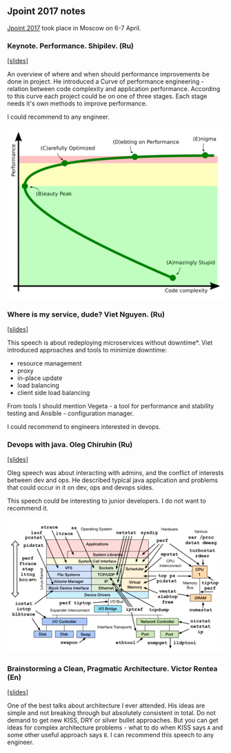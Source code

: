 ## Jpoint 2017 notes

[Jpoint 2017](http://2017.jpoint.ru/) took place in Moscow on 6-7 April.

### Keynote. Performance. Shipilev. (Ru)
[[slides]](https://shipilev.net/talks/jpoint-April2017-perf-keynote.pdf)

An overview of where and when should performance improvements be done in project. 
He introduced a Curve of performance engineering - relation between code complexity and application performance. 
According to this curve each project could be on one of three stages. 
Each stage needs it's own methods to improve performance.

I could recommend to any engineer.

![](curve.png)

### Where is my service, dude? Viet Nguyen. (Ru) 
[[slides]](https://www.slideshare.net/VietNguyen334/jpoint-2017-where-is-my-service-dude)

This speech is about redeploying microservices without downtime*. 
Viet introduced approaches and tools to minimize downtime:
  - resource management
  - proxy
  - in-place update
  - load balancing
  - client side load balancing
  
From tools I should mention Vegeta - a tool for performance and stability testing and Ansible - configuration manager.

I could recommend to engineers interested in devops.


### Devops with java. Oleg Chiruhin (Ru)
[[slides]](http://assets.contentful.com/oxjq45e8ilak/5F2vR2pWNy6c6qiQKa28sE/2d29eb49625ae2f12e5afe4f75cf19e5/______________.pdf)

Oleg speech was about interacting with admins, and the conflict of interests between dev and ops. 
He described typical java application and problems that could occur in it on dev, ops and devops sides.

This speech could be interesting to junior developers. I do not want to recommend it.

![](diagnostic.png)


### Brainstorming a Clean, Pragmatic Architecture. Victor Rentea (En)
[[slides]](http://assets.contentful.com/oxjq45e8ilak/4wOYOmzybmA0uKWqoS8oMw/2bfd455f36f1a6748279906f4bbed40a/Victor-Rentea_Brainstorming-a-Clean-Pragmatic-Architecture.pdf)

One of the best talks about architecture I ever attended. 
His ideas are simple and not breaking through but absolutely consistent in total. 
Do not demand to get new KISS, DRY or silver bullet approaches. 
But you can get ideas for complex architecture problems - what to do when KISS says `A` and some other useful approach says `B`.
I can recommend this speech to any engineer.
